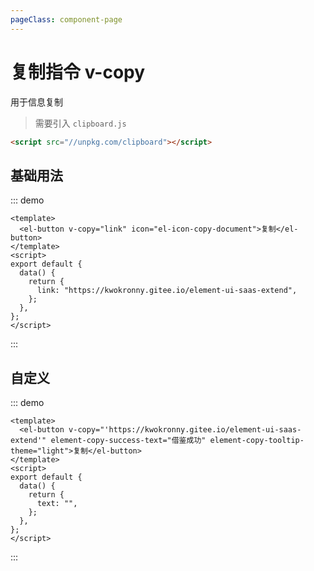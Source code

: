```yaml
---
pageClass: component-page
---
```


# 复制指令 v-copy

用于信息复制

> 需要引入 `clipboard.js`
```html
<script src="//unpkg.com/clipboard"></script>
```

## 基础用法
::: demo

```vue
<template>
  <el-button v-copy="link" icon="el-icon-copy-document">复制</el-button>
</template>
<script>
export default {
  data() {
    return {
      link: "https://kwokronny.gitee.io/element-ui-saas-extend",
    };
  },
};
</script>
```

:::


## 自定义
::: demo

```vue
<template>
  <el-button v-copy="'https://kwokronny.gitee.io/element-ui-saas-extend'" element-copy-success-text="借鉴成功" element-copy-tooltip-theme="light">复制</el-button>
</template>
<script>
export default {
  data() {
    return {
      text: "",
    };
  },
};
</script>
```

:::
